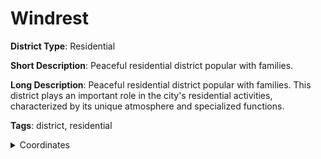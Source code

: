 # Windrest

**District Type**: Residential

**Short Description**: Peaceful residential district popular with families.

**Long Description**: Peaceful residential district popular with families. This district plays an important role in the city's residential activities, characterized by its unique atmosphere and specialized functions.

**Tags**: district, residential

<details>
<summary>Coordinates</summary>



</details>
